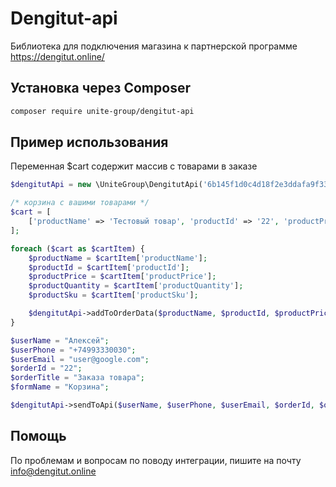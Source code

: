 # Dengitut-api
Библиотека для подключения магазина к партнерской программе https://dengitut.online/
## Установка через Composer
```bash
composer require unite-group/dengitut-api
```
## Пример использования
Переменная $cart содержит массив с товарами в заказе
```php
$dengitutApi = new \UniteGroup\DengitutApi('6b145f1d0c4d18f2e3ddafa9f33a8dc2');

/* корзина с вашими товарами */
$cart = [
    ['productName' => 'Тестовый товар', 'productId' => '22', 'productPrice' => '9999', 'productQuantity' => '2', 'productSku' => 'sku-2200'],
];

foreach ($cart as $cartItem) {
    $productName = $cartItem['productName'];
    $productId = $cartItem['productId'];
    $productPrice = $cartItem['productPrice'];
    $productQuantity = $cartItem['productQuantity'];
    $productSku = $cartItem['productSku'];

    $dengitutApi->addToOrderData($productName, $productId, $productPrice, $productQuantity, $productSku);
}

$userName = "Алексей";
$userPhone = "+74993330030";
$userEmail = "user@google.com";
$orderId = "22";
$orderTitle = "Заказа товара";
$formName = "Корзина";

$dengitutApi->sendToApi($userName, $userPhone, $userEmail, $orderId, $orderTitle, $formName);
```
## Помощь
По проблемам и вопросам по поводу интеграции, пишите на почту [info@dengitut.online](mailto:info@dengitut.online)
